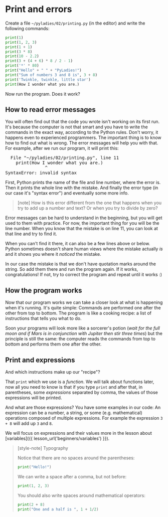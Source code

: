 # Print and errors


Create a file <code>~/pyladies/02/printing.py</code> (in the editor)
and write the following commands:


```python
print(1)
print(1, 2, 3)
print(1 + 1)
print(3 * 8)
print(10 - 2.2)
print(3 + (4 + 6) * 8 / 2 - 1)
print('*' * 80)
print("Hello" + " " + "PyLadies!")
print("Sum of numbers 3 and 8 is", 3 + 8)
print('Twinkle, twinkle, little star')
print(How I wonder what you are.)
```

Now run the program. Does it work?

## How to read error messages

You will often find out that the code you wrote isn't working on its first run.
It's because the computer is not that smart and you have to write the commands in the exact way,
according to the Python rules. Don't worry, it happens even to experienced programmers.
The important thing is to know how to find out what is wrong. The error messages will help you with
that. For example, after we run our program, it will print this:


<pre>
  File "<span class="plhome">~/pyladies</span>/02/printing.py", line <span class="err-lineno">11</span>
    print(How I wonder what you are.)
               ^
<span class="err-exctype">SyntaxError</span>: invalid syntax
</pre>

First, Python prints the name of the file and <span class="err-lineno">line number</span>,
where the error is.
Then it prints the whole line with the mistake.
And finally the <span class="err-exctype">error type</span>
(in our case it's "syntax error") and eventually some more info.

> [note] How is this error different from the one that happens when you
> try to add up a number and text? Or when you try to divide by zero?

Error messages can be hard to understand in the beginning, but
you will get used to them with practice.
For now, the important thing for you will be the line number.
When you know that the mistake is on line <span class="err-lineno">11</span>,
you can look at that line and try to find it.

When you can't find it there, it can also be a few lines above or below.
Python sometimes doesn't share human views where the mistake actually *is*
and it shows you where it *noticed* the mistake.

In our case the mistake is that we don't have quotation marks around
the string. So add them there and run the program again.
If it works, congratulations!
If not, try to correct the program and repeat until it works :)

## How the program works

Now that our program works we can take a closer look at what is happening
when it's running.
It's quite simple: Commands are performed one after the other from top to bottom.
The program is like a cooking recipe: a list of instructions that tells you what to do.

Soon your programs will look more like a sorcerer's potion
(*wait for the full moon and if Mars is in conjunction with
Jupiter then stir three times*) but the principle is still
the same: the computer reads the commands from top to bottom
and performs them one after the other.

## Print and expressions

And which instructions make up our "recipe"?

That `print` which we use is a *function*. We will talk
about functions later, now all you need to know is that
if you type `print` and after that, in parentheses, some
*expressions* separated by comma, the values of those
expressions will be printed.

And what are those expressions?
You have some examples in our code:
An expression can be a number, a string, or some (e.g. mathematical)
operations composed of multiple expressions.
For example the expression `3 + 8` will add up `3` and `8`.

We will focus on expressions and their values more in
the lesson about [variables]({{ lesson_url('beginners/variables') }}).

> [style-note] Typography
>
> Notice that there are no spaces around
> the parentheses:
> ```python
> print("Hello!")
> ```
>
> We can write a space after a comma, but not before:
> ```python
> print(1, 2, 3)
> ```
>
> You should also write spaces around mathematical operators:
> ```python
> print(2 + 8)
> print("One and a half is ", 1 + 1/2)
> ```
